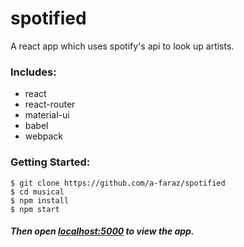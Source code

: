 # spotified
A react app which uses spotify's api to look up artists.

### Includes:

- react
- react-router
- material-ui
- babel
- webpack


### Getting Started:
```
$ git clone https://github.com/a-faraz/spotified
$ cd musical
$ npm install
$ npm start
```

##### Then open [localhost:5000](http://localhost:5000/) to view the app.
